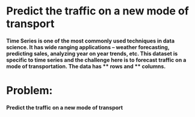 # Predict the traffic on a new mode of transport
#### Time Series is one of the most commonly used techniques in data science. It has wide ranging applications – weather forecasting, predicting sales, analyzing year on year trends, etc. This dataset is specific to time series and the challenge here is to forecast traffic on a mode of transportation. The data has ** rows and ** columns.

# Problem: 
#### Predict the traffic on a new mode of transport 
